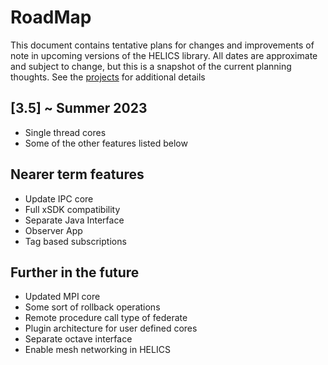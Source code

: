 # RoadMap

This document contains tentative plans for changes and improvements of note in upcoming versions of the HELICS library. All dates are approximate and subject to change, but this is a snapshot of the current planning thoughts. See the [projects](https://github.com/GMLC-TDC/HELICS/projects) for additional details

## \[3.5\] ~ Summer 2023

- Single thread cores
- Some of the other features listed below

## Nearer term features

- Update IPC core
- Full xSDK compatibility
- Separate Java Interface
- Observer App
- Tag based subscriptions

## Further in the future

- Updated MPI core
- Some sort of rollback operations
- Remote procedure call type of federate
- Plugin architecture for user defined cores
- Separate octave interface
- Enable mesh networking in HELICS
